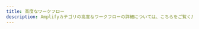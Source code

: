 ```yaml
---
title: 高度なワークフロー
description: Amplifyカテゴリの高度なワークフローの詳細については、こちらをご覧ください。 これには、イベントの登録、アイデンティティプール連合、auth関連のLambdaトリガー、AWSサービスオブジェクトでの作業が含まれます。
---
```


<inline-fragment platform="js" src="~/lib/auth/fragments/js/advanced.md"></inline-fragment>
